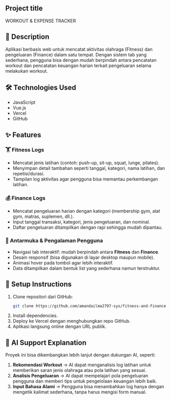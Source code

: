 ## Project title 
WORKOUT & EXPENSE TRACKER

## 📌 Description
Aplikasi berbasis web untuk mencatat aktivitas olahraga (Fitness) dan pengeluaran (Finance) dalam satu tempat. Dengan sistem tab yang sederhana, pengguna bisa dengan mudah berpindah antara pencatatan workout dan pencatatan keuangan harian terkait pengeluaran selama melakukan workout.

## 🛠 Technologies Used
- JavaScript
- Vue.js
- Vercel
- GitHub

## ✨ Features
### 🏋️ Fitness Logs
- Mencatat jenis latihan (contoh: push-up, sit-up, squat, lunge, pilates).
- Menyimpan detail tambahan seperti tanggal, kategori, nama latihan, dan repetisi/durasi.
- Tampilan log aktivitas agar pengguna bisa memantau perkembangan latihan. 
### 💰 Finance Logs
- Mencatat pengeluaran harian dengan kategori (membership gym, alat gym, matras, suplemen, dll.).
- Input tanggal transaksi, kategori, jenis pengeluaran, dan nominal.
- Daftar pengeluaran ditampilkan dengan rapi sehingga mudah dipantau.
### 🎨 Antarmuka & Pengalaman Pengguna
- Navigasi tab interaktif: mudah berpindah antara **Fitness** dan **Finance**.  
- Desain responsif (bisa digunakan di layar desktop maupun mobile).  
- Animasi hover pada tombol agar lebih interaktif.  
- Data ditampilkan dalam bentuk list yang sederhana namun terstruktur.   

## 🚀 Setup Instructions
1. Clone repositori dari GitHub:
   ```bash
   git clone https://github.com/amandailma2797-sys/fitness-and-finance-tracker.git 
2. Install dependencies.
3. Deploy ke Vercel dengan menghubungkan repo GitHub.
4. Aplikasi langsung online dengan URL publik.

## 🤖 AI Support Explanation
Proyek ini bisa dikembangkan lebih lanjut dengan dukungan AI, seperti:  
1. **Rekomendasi Workout** → AI dapat menganalisis log latihan untuk memberikan saran jenis olahraga atau pola latihan yang sesuai.  
2. **Analisis Pengeluaran** → AI dapat mempelajari pola pengeluaran pengguna dan memberi tips untuk pengelolaan keuangan lebih baik.  
3. **Input Bahasa Alami** → Pengguna bisa menambahkan log hanya dengan mengetik kalimat sederhana, tanpa harus mengisi form manual.  